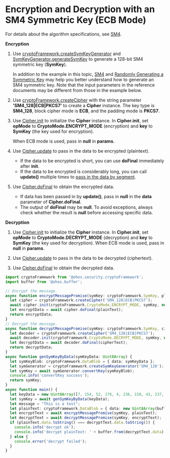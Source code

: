 # Encryption and Decryption with an SM4 Symmetric Key (ECB Mode)


For details about the algorithm specifications, see [SM4](crypto-sym-encrypt-decrypt-spec.md#sm4).

**Encryption**


1. Use [cryptoFramework.createSymKeyGenerator](../../reference/apis-crypto-architecture-kit/js-apis-cryptoFramework.md#cryptoframeworkcreatesymkeygenerator) and [SymKeyGenerator.generateSymKey](../../reference/apis-crypto-architecture-kit/js-apis-cryptoFramework.md#generatesymkey-1) to generate a 128-bit SM4 symmetric key (**SymKey**).
   
   In addition to the example in this topic, [SM4](crypto-sym-key-generation-conversion-spec.md#sm4) and [Randomly Generating a Symmetric Key](crypto-generate-sym-key-randomly.md) may help you better understand how to generate an SM4 symmetric key. Note that the input parameters in the reference documents may be different from those in the example below.

2. Use [cryptoFramework.createCipher](../../reference/apis-crypto-architecture-kit/js-apis-cryptoFramework.md#cryptoframeworkcreatecipher) with the string parameter **'SM4_128|ECB|PKCS7'** to create a **Cipher** instance. The key type is **SM4_128**, block cipher mode is **ECB**, and the padding mode is **PKCS7**.

3. Use [Cipher.init](../../reference/apis-crypto-architecture-kit/js-apis-cryptoFramework.md#init-1) to initialize the **Cipher** instance. In **Cipher.init**, set **opMode** to **CryptoMode.ENCRYPT_MODE** (encryption) and **key** to **SymKey** (the key used for encryption).
   
   When ECB mode is used, pass in **null** in **params**.

4. Use [Cipher.update](../../reference/apis-crypto-architecture-kit/js-apis-cryptoFramework.md#update-1) to pass in the data to be encrypted (plaintext).
   
   - If the data to be encrypted is short, you can use **doFinal** immediately after **init**.
   - If the data to be encrypted is considerably long, you can call **update()** multiple times to [pass in the data by segment](crypto-aes-sym-encrypt-decrypt-gcm-by-segment.md).

5. Use [Cipher.doFinal](../../reference/apis-crypto-architecture-kit/js-apis-cryptoFramework.md#dofinal-1) to obtain the encrypted data.
   
   - If data has been passed in by **update()**, pass in **null** in the **data** parameter of **Cipher.doFinal**.
   - The output of **doFinal** may be **null**. To avoid exceptions, always check whether the result is **null** before accessing specific data.


**Decryption**


1. Use [Cipher.init](../../reference/apis-crypto-architecture-kit/js-apis-cryptoFramework.md#init-1) to initialize the **Cipher** instance. In **Cipher.init**, set **opMode** to **CryptoMode.DECRYPT_MODE** (decryption) and **key** to **SymKey** (the key used for decryption). When ECB mode is used, pass in **null** in **params**.

2. Use [Cipher.update](../../reference/apis-crypto-architecture-kit/js-apis-cryptoFramework.md#update-1) to pass in the data to be decrypted (ciphertext).

3. Use [Cipher.doFinal](../../reference/apis-crypto-architecture-kit/js-apis-cryptoFramework.md#dofinal-1) to obtain the decrypted data.


  ```ts
  import cryptoFramework from '@ohos.security.cryptoFramework';
  import buffer from '@ohos.buffer';

  // Encrypt the message.
  async function encryptMessagePromise(symKey: cryptoFramework.SymKey, plainText: cryptoFramework.DataBlob) {
    let cipher = cryptoFramework.createCipher('SM4_128|ECB|PKCS7');
    await cipher.init(cryptoFramework.CryptoMode.ENCRYPT_MODE, symKey, null);
    let encryptData = await cipher.doFinal(plainText);
    return encryptData;
  }
  // Decrypt the message.
  async function decryptMessagePromise(symKey: cryptoFramework.SymKey, cipherText: cryptoFramework.DataBlob) {
    let decoder = cryptoFramework.createCipher('SM4_128|ECB|PKCS7');
    await decoder.init(cryptoFramework.CryptoMode.DECRYPT_MODE, symKey, null);
    let decryptData = await decoder.doFinal(cipherText);
    return decryptData;
  }
  async function genSymKeyByData(symKeyData: Uint8Array) {
    let symKeyBlob: cryptoFramework.DataBlob = { data: symKeyData };
    let symGenerator = cryptoFramework.createSymKeyGenerator('SM4_128');
    let symKey = await symGenerator.convertKey(symKeyBlob);
    console.info('convertKey success');
    return symKey;
  }
  async function main() {
    let keyData = new Uint8Array([7, 154, 52, 176, 4, 236, 150, 43, 237, 9, 145, 166, 141, 174, 224, 131]);
    let symKey = await genSymKeyByData(keyData);
    let message = "This is a test";
    let plainText: cryptoFramework.DataBlob = { data: new Uint8Array(buffer.from(message, 'utf-8').buffer) };
    let encryptText = await encryptMessagePromise(symKey, plainText);
    let decryptText = await decryptMessagePromise(symKey, encryptText);
    if (plainText.data.toString() === decryptText.data.toString()) {
      console.info('decrypt ok');
      console.info('decrypt plainText: ' + buffer.from(decryptText.data).toString('utf-8'));
    } else {
      console.error('decrypt failed');
    }
  }
  ```
